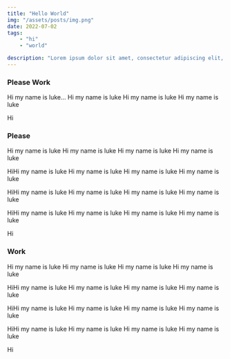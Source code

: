 ```yaml
---
title: "Hello World"
img: "/assets/posts/img.png"
date: 2022-07-02
tags:
    - "hi"
    - "world"

description: "Lorem ipsum dolor sit amet, consectetur adipiscing elit, sed do eiusmod."
---
```


### Please Work

Hi my name is luke...
Hi my name is luke
Hi my name is luke
Hi my name is luke

Hi

### Please

Hi my name is luke
Hi my name is luke
Hi my name is luke
Hi my name is luke

HiHi my name is luke
Hi my name is luke
Hi my name is luke
Hi my name is luke

HiHi my name is luke
Hi my name is luke
Hi my name is luke
Hi my name is luke

HiHi my name is luke
Hi my name is luke
Hi my name is luke
Hi my name is luke

Hi

### Work

Hi my name is luke
Hi my name is luke
Hi my name is luke
Hi my name is luke

HiHi my name is luke
Hi my name is luke
Hi my name is luke
Hi my name is luke

HiHi my name is luke
Hi my name is luke
Hi my name is luke
Hi my name is luke

HiHi my name is luke
Hi my name is luke
Hi my name is luke
Hi my name is luke

Hi
